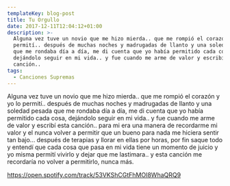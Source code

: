 ```yaml
---
templateKey: blog-post
title: Tu Orgullo
date: 2017-12-11T12:04:12+01:00
description: >-
  Alguna vez tuve un novio que me hizo mierda.. que me rompió el corazón y yo lo
  permití.. después de muchas noches y madrugadas de llanto y una soledad pesada
  que me rondaba día a día, me di cuenta que yo había permitido cada cosa,
  dejándolo seguir en mi vida.. y fue cuando me arme de valor y escribí esta
  canción.. 
tags:
  - Canciones Supremas
---
```

Alguna vez tuve un novio que me hizo mierda.. que me rompió el corazón y yo lo permití.. después de muchas noches y madrugadas de llanto y una soledad pesada que me rondaba día a día, me di cuenta que yo había permitido cada cosa, dejándolo seguir en mi vida.. y fue cuando me arme de valor y escribí esta canción.. para mi era una manera de recordarme mi valor y el nunca volver a permitir que un bueno para nada me hiciera sentir tan bajo... después de terapias y llorar en ellas por horas, por fin saque todo y entendí que cada cosa que pasa en mi vida tiene un momento de juicio y yo misma permití vivirlo y dejar que me lastimara.. y esta canción me recordaría no volver a permitirlo, nunca más.



<https://open.spotify.com/track/53VKShCGtFhMOI8WhaQRQ9>
